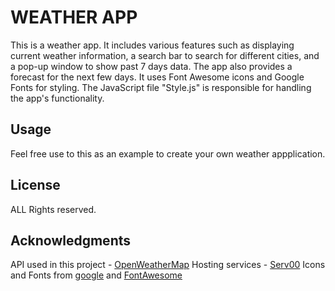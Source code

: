 # WEATHER APP 

This is a weather app. It includes various features such as displaying current weather information, a search bar to search for different cities, and a pop-up window to show past 7 days data. The app also provides a forecast for the next few days. It uses Font Awesome icons and Google Fonts for styling. The JavaScript file "Style.js" is responsible for handling the app's functionality. 


## Usage

Feel free use to this as an example to create your own weather appplication.

## License

ALL Rights reserved.<i class="fas fa-copy"></i>


## Acknowledgments

API used in this project - [OpenWeatherMap](https://openweathermap.org/api) 
Hosting services - [Serv00](https://www.serv00.com/)
Icons and Fonts from [google](https://fonts.google.com/) and [FontAwesome](https://fontawesome.com/)